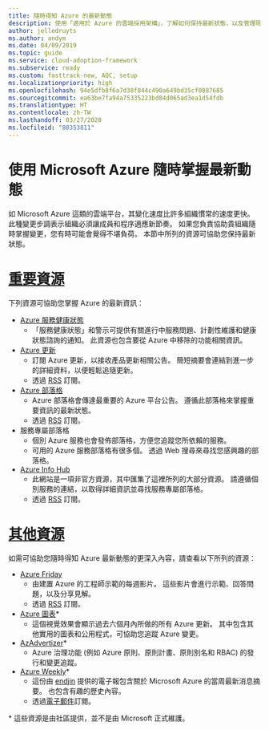 ```yaml
---
title: 隨時得知 Azure 的最新動態
description: 使用「適用於 Azure 的雲端採用架構」，了解如何保持最新狀態，以及管理現今雲端節奏的變更。
author: jelledruyts
ms.author: andym
ms.date: 04/09/2019
ms.topic: guide
ms.service: cloud-adoption-framework
ms.subservice: ready
ms.custom: fasttrack-new, AQC, setup
ms.localizationpriority: high
ms.openlocfilehash: 94e5dfb8f6a7d38f844c490a649bd35cf0887685
ms.sourcegitcommit: ea63be7fa94a75335223bd84d065ad3ea1d54fdb
ms.translationtype: HT
ms.contentlocale: zh-TW
ms.lasthandoff: 03/27/2020
ms.locfileid: "80353811"
---
```

<!-- cSpell:ignore jelledruyts andym endjin -->

# <a name="stay-current-with-microsoft-azure"></a>使用 Microsoft Azure 隨時掌握最新動態

如 Microsoft Azure 這類的雲端平台，其變化速度比許多組織慣常的速度更快。 此種變更步調表示組織必須讓成員和程序適應新節奏。 如果您負責協助貴組織隨時掌握變更，您有時可能會覺得不堪負荷。 本節中所列的資源可協助您保持最新狀態。

<!-- markdownlint-disable MD025 -->

# <a name="top-resources"></a>[重要資源](#tab/TopResources)

<!-- markdownlint-enable MD025 -->

下列資源可協助您掌握 Azure 的最新資訊：

- [Azure 服務健康狀態](https://docs.microsoft.com/azure/service-health/service-health-overview)
  - 「服務健康狀態」和警示可提供有關進行中服務問題、計劃性維護和健康狀態諮詢的通知。 此資源也包含要從 Azure 中移除的功能相關資訊。
- [Azure 更新](https://azure.microsoft.com/updates)
  - 訂閱 Azure 更新，以接收產品更新相關公告。 簡短摘要會連結到進一步的詳細資料，以便輕鬆追隨更新。
  - 透過 [RSS](https://azurecomcdn.azureedge.net/updates/feed) 訂閱。
- [Azure 部落格](https://azure.microsoft.com/blog)
  - Azure 部落格會傳達最重要的 Azure 平台公告。 遵循此部落格來掌握重要資訊的最新狀態。
  - 透過 [RSS](https://azurecomcdn.azureedge.net/blog/feed) 訂閱。
- 服務專屬部落格
  - 個別 Azure 服務也會發佈部落格，方便您追蹤您所依賴的服務。
  - 可用的 Azure 服務部落格有很多個。 透過 Web 搜尋來尋找您感興趣的部落格。
- [Azure Info Hub](https://azureinfohub.azurewebsites.net)
  - 此網站是一項非官方資源，其中匯集了這裡所列的大部分資源。 請遵循個別服務的連結，以取得詳細資訊並尋找服務專屬部落格。
  - 透過 [RSS](https://azureinfohub.azurewebsites.net/Feed?serviceTitle=Azure) 訂閱。

<!-- markdownlint-disable MD025 -->

# <a name="additional-resources"></a>[其他資源](#tab/AdditionalResources)

<!-- markdownlint-enable MD025 -->

如需可協助您隨時得知 Azure 最新動態的更深入內容，請查看以下所列的資源：

- [Azure Friday](https://channel9.msdn.com/Shows/Azure-Friday)
  - 由建置 Azure 的工程師示範的每週影片。 這些影片會進行示範、回答問題，以及分享見解。
  - 透過 [RSS](https://channel9.msdn.com/Shows/Azure-Friday/feed) 訂閱。
- [Azure 圖表](https://azurecharts.com)*
  - 這個視覺效果會顯示過去六個月內所做的所有 Azure 更新。 其中包含其他實用的圖表和公用程式，可協助您追蹤 Azure 變更。
- [AzAdvertizer](https://www.azadvertizer.net)*
  - Azure 治理功能 (例如 Azure 原則、原則計畫、原則別名和 RBAC) 的發行和變更追蹤。
- [Azure Weekly](https://azureweekly.info)*
  - 這份由 [endjin](https://endjin.com) 提供的電子報包含關於 Microsoft Azure 的當周最新消息摘要。 也包含有趣的歷史內容。
  - 透過[電子郵件](https://azureweekly.info)訂閱。

\* 這些資源是由社區提供，並不是由 Microsoft 正式維護。 
